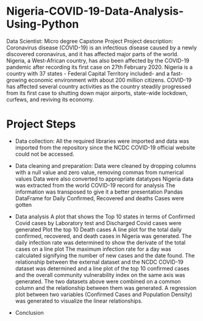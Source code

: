 # Nigeria-COVID-19-Data-Analysis-Using-Python
Data Scientist: Micro degree Capstone Project
Project description:
Coronavirus disease (COVID-19) is an infectious disease caused by a newly discovered coronavirus, and it has affected major parts of the world. Nigeria, a West-African country, has also been affected by the COVID-19 pandemic after recording its first case on 27th February 2020.
Nigeria is a country with 37 states - Federal Capital Territory included- and a fast-growing economic environment with about 200 million citizens. COVID-19 has affected several country activities as the country steadily progressed from its first case to shutting down major airports, state-wide lockdown, curfews, and reviving its economy.

# Project Steps
- Data collection:
    All the required libraries were imported and data was imported from the repository since the NCDC COVID-19 official website could not be accessed. 
- Data cleaning and preparation:
    Data were cleaned by dropping columns with a null value and zero value, removing commas from numerical values
    Data were also converted to appropriate datatypes
    Nigeria data was extracted from the world COVID-19 record for analysis
    The information was transposed to give it a better presentation
    Pandas DataFrame for Daily Confirmed, Recovered and deaths Cases were gotten
- Data analysis
    A plot that shows the Top 10 states in terms of Confirmed Covid cases by Laboratory test and Discharged Covid cases were generated
    Plot the top 10 Death cases
    A line plot for the total daily confirmed, recovered, and death cases in Nigeria was generated.
    The daily infection rate was determined to show the derivate of the total cases on a line plot
    The maximum infection rate for a day was calculated signifying the number of new cases and the date found.
    The relationship between the external dataset and the NCDC COVID-19 dataset was determined and a line plot of the top 10 confirmed        cases and the overall community vulnerability index on the same axis was generated.
    The two datasets above were combined on a common column and the relationship between them was generated.
    A regression plot between two variables (Confirmed Cases and Population Density) was generated to visualize the linear relationships.
  
- Conclusion
    
